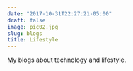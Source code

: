 ```yaml
---
date: "2017-10-31T22:27:21-05:00"
draft: false
image: pic02.jpg
slug: blogs
title: Lifestyle
---
```


My blogs about technology and lifestyle.
